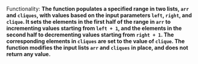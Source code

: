 Functionality: **The function populates a specified range in two lists, `arr` and `cliques`, with values based on the input parameters `left`, `right`, and `clique`. It sets the elements in the first half of the range in `arr` to incrementing values starting from `left + 1`, and the elements in the second half to decrementing values starting from `right + 1`. The corresponding elements in `cliques` are set to the value of `clique`. The function modifies the input lists `arr` and `cliques` in place, and does not return any value.**